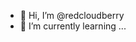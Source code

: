 - 👋 Hi, I’m @redcloudberry
- 🌱 I’m currently learning ...

<!---
redcloudberry/redcloudberry is a ✨ special ✨ repository because its `README.md` (this file) appears on your GitHub profile.
You can click the Preview link to take a look at your changes.
--->
